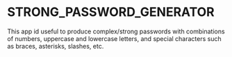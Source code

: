 # STRONG_PASSWORD_GENERATOR
This app id useful to produce complex/strong passwords with combinations of numbers, uppercase and lowercase letters, and special characters such as braces, asterisks, slashes, etc.
